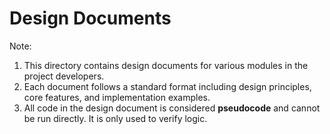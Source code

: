 # Design Documents

Note: 

1. This directory contains design documents for various modules in the project developers.
2. Each document follows a standard format including design principles, core features, and implementation examples.
3. All code in the design document is considered **pseudocode** and cannot be run directly. It is only used to verify logic.
